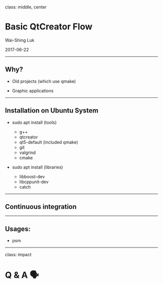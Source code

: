class: middle, center

# Basic QtCreator Flow

Wai-Shing Luk

2017-06-22

---

## Why?

-   Old projects (which use qmake)

-   Graphic applications

---

## Installation on Ubuntu System

- sudo apt install (tools)
    - g++
    - qtcreator
    - qt5-default (included qmake)
    - git
    - valgrind
    - cmake

- sudo apt install (libraries)
    - libboost-dev
    - libcppunit-dev
    - catch

---

## Continuous integration

---

## Usages:

-   psm

---

class: impact

Q & A 🗣️
==========
